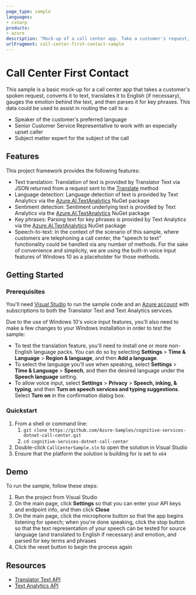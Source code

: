 ```yaml
---
page_type: sample
languages:
- csharp
products:
- azure
description: "Mock-up of a call center app. Take a customer's request, convert it to text, translate it, gauge the emotion behind the text, and parse key phrases."
urlFragment: call-center-first-contact-sample
---
```


# Call Center First Contact

This sample is a basic mock-up for a call center app that takes a customer's spoken request, converts it to text, translates it to English (if necessary), gauges the emotion behind the text, and then parses it for key phrases. This data could be used to assist in routing the call to a:

* Speaker of the customer's preferred language
* Senior Customer Service Representative to work with an especially upset caller
* Subject matter expert for the subject of the call

## Features

This project framework provides the following features:

* Text translation: Translation of text is provided by Translator Text via JSON returned from a request sent to the [Translate](https://docs.microsoft.com/azure/cognitive-services/translator/reference/v3-0-translate) method
* Language detection: Language detection of text is provided by Text Analytics via the [Azure.AI.TextAnalytics](https://www.nuget.org/packages/Azure.AI.TextAnalytics/) NuGet package
* Sentiment detection: Sentiment underlying text is provided by Text Analytics via the [Azure.AI.TextAnalytics](https://www.nuget.org/packages/Azure.AI.TextAnalytics/) NuGet package
* Key phrases: Parsing text for key phrases is provided by Text Analytics via the [Azure.AI.TextAnalytics](https://www.nuget.org/packages/Azure.AI.TextAnalytics/) NuGet package
* Speech-to-text: In the context of the scenario of this sample, where customers are telephoning a call center, the "speech to text" functionality could be handled via any number of methods. For the sake of convenience and simplicity, we are using the built-in voice input features of Windows 10 as a placeholder for those methods.

## Getting Started

### Prerequisites

You'll need [Visual Studio](https://www.visualstudio.com/downloads/) to run the sample code and an [Azure account](https://azure.microsoft.com/free/) with subscriptions to both the Translator Text and Text Analytics services.

Due to the use of Windows 10's voice input features, you'll also need to make a few changes to your Windows installation in order to test the sample:

* To test the translation feature, you'll need to install one or more non-English language packs. You can do so by selecting **Settings** > **Time & Language** > **Region & language**, and then **Add a language**.
* To select the language you'll use when speaking, select **Settings** > **Time & Language** > **Speech**, and then the desired language under the **Speech language** setting.
* To allow voice input, select **Settings** > **Privacy** > **Speech, inking, & typing**, and then **Turn on speech services and typing suggestions**. Select **Turn on** in the confirmation dialog box.

### Quickstart

1. From a shell or command line:
    1. `git clone https://github.com/Azure-Samples/cognitive-services-dotnet-call-center.git`
    1. `cd cognitive-services-dotnet-call-center`
1. Double-click `CallCenterSample.sln` to open the solution in Visual Studio
1. Ensure that the platform the solution is building for is set to `x64`

## Demo

To run the sample, follow these steps:

1. Run the project from Visual Studio
2. On the main page, click **Settings** so that you can enter your API keys and endpoint info, and then click **Close**
3. On the main page, click the microphone button so that the app begins listening for speech; when you're done speaking, click the stop button so that the text representation of your speech can be tested for source language (and translated to English if necessary) and emotion, and parsed for key terms and phrases
4. Click the reset button to begin the process again

## Resources

* [Translator Text API](https://docs.microsoft.com/azure/cognitive-services/translator/)
* [Text Analytics API](https://docs.microsoft.com/azure/cognitive-services/text-analytics/)
